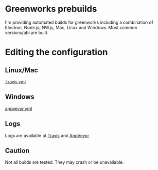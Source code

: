 # Greenworks prebuilds

I'm providing automated builds for greenworks including a combination of Electron, Node.js, NW.js, Mac, Linux and Windows.
Most common versions/abi are built.

# Editing the configuration
## Linux/Mac
[.travis.yml](/.travis.yml)

## Windows
[appveyor.yml](/appveyor.yml)

## Logs
Logs are available at [Travis](https://travis-ci.com/ElectronForConstruct/greenworks-prebuilds) and [AppVeyor](https://ci.appveyor.com/project/armaldio/greenworks-prebuilds)

## Caution
Not all builds are tested. They may crash or be unavailable.
